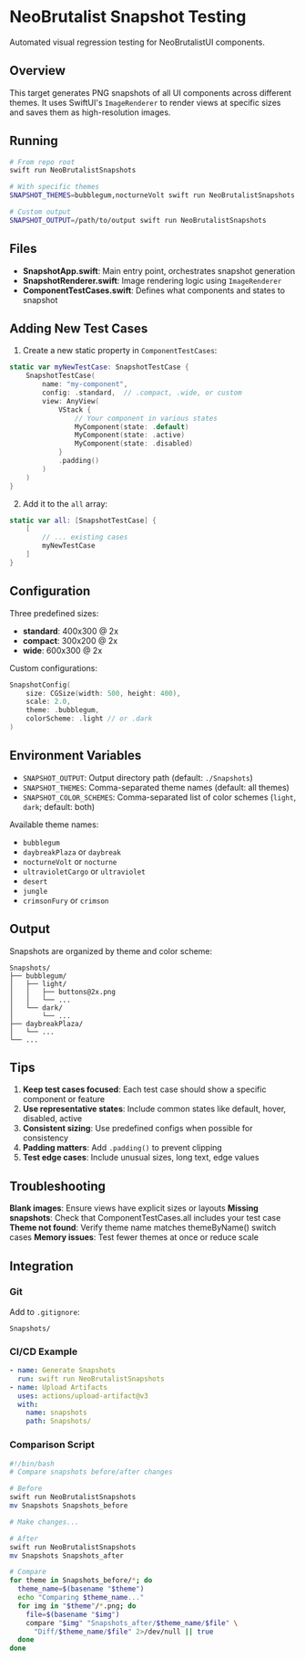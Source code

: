# NeoBrutalist Snapshot Testing

Automated visual regression testing for NeoBrutalistUI components.

## Overview

This target generates PNG snapshots of all UI components across different themes. It uses SwiftUI's `ImageRenderer` to render views at specific sizes and saves them as high-resolution images.

## Running

```bash
# From repo root
swift run NeoBrutalistSnapshots

# With specific themes
SNAPSHOT_THEMES=bubblegum,nocturneVolt swift run NeoBrutalistSnapshots

# Custom output
SNAPSHOT_OUTPUT=/path/to/output swift run NeoBrutalistSnapshots
```

## Files

- **SnapshotApp.swift**: Main entry point, orchestrates snapshot generation
- **SnapshotRenderer.swift**: Image rendering logic using `ImageRenderer`
- **ComponentTestCases.swift**: Defines what components and states to snapshot

## Adding New Test Cases

1. Create a new static property in `ComponentTestCases`:

```swift
static var myNewTestCase: SnapshotTestCase {
    SnapshotTestCase(
        name: "my-component",
        config: .standard,  // .compact, .wide, or custom
        view: AnyView(
            VStack {
                // Your component in various states
                MyComponent(state: .default)
                MyComponent(state: .active)
                MyComponent(state: .disabled)
            }
            .padding()
        )
    )
}
```

2. Add it to the `all` array:

```swift
static var all: [SnapshotTestCase] {
    [
        // ... existing cases
        myNewTestCase
    ]
}
```

## Configuration

Three predefined sizes:
- **standard**: 400x300 @ 2x
- **compact**: 300x200 @ 2x
- **wide**: 600x300 @ 2x

Custom configurations:
```swift
SnapshotConfig(
    size: CGSize(width: 500, height: 400),
    scale: 2.0,
    theme: .bubblegum,
    colorScheme: .light // or .dark
)
```

## Environment Variables

- `SNAPSHOT_OUTPUT`: Output directory path (default: `./Snapshots`)
- `SNAPSHOT_THEMES`: Comma-separated theme names (default: all themes)
- `SNAPSHOT_COLOR_SCHEMES`: Comma-separated list of color schemes (`light`, `dark`; default: both)

Available theme names:
- `bubblegum`
- `daybreakPlaza` or `daybreak`
- `nocturneVolt` or `nocturne`
- `ultravioletCargo` or `ultraviolet`
- `desert`
- `jungle`
- `crimsonFury` or `crimson`

## Output

Snapshots are organized by theme and color scheme:

```
Snapshots/
├── bubblegum/
│   ├── light/
│   │   ├── buttons@2x.png
│   │   └── ...
│   └── dark/
│       └── ...
├── daybreakPlaza/
│   └── ...
└── ...
```

## Tips

1. **Keep test cases focused**: Each test case should show a specific component or feature
2. **Use representative states**: Include common states like default, hover, disabled, active
3. **Consistent sizing**: Use predefined configs when possible for consistency
4. **Padding matters**: Add `.padding()` to prevent clipping
5. **Test edge cases**: Include unusual sizes, long text, edge values

## Troubleshooting

**Blank images**: Ensure views have explicit sizes or layouts
**Missing snapshots**: Check that ComponentTestCases.all includes your test case
**Theme not found**: Verify theme name matches themeByName() switch cases
**Memory issues**: Test fewer themes at once or reduce scale

## Integration

### Git
Add to `.gitignore`:
```
Snapshots/
```

### CI/CD Example
```yaml
- name: Generate Snapshots
  run: swift run NeoBrutalistSnapshots
- name: Upload Artifacts
  uses: actions/upload-artifact@v3
  with:
    name: snapshots
    path: Snapshots/
```

### Comparison Script
```bash
#!/bin/bash
# Compare snapshots before/after changes

# Before
swift run NeoBrutalistSnapshots
mv Snapshots Snapshots_before

# Make changes...

# After
swift run NeoBrutalistSnapshots
mv Snapshots Snapshots_after

# Compare
for theme in Snapshots_before/*; do
  theme_name=$(basename "$theme")
  echo "Comparing $theme_name..."
  for img in "$theme"/*.png; do
    file=$(basename "$img")
    compare "$img" "Snapshots_after/$theme_name/$file" \
      "Diff/$theme_name/$file" 2>/dev/null || true
  done
done
```
